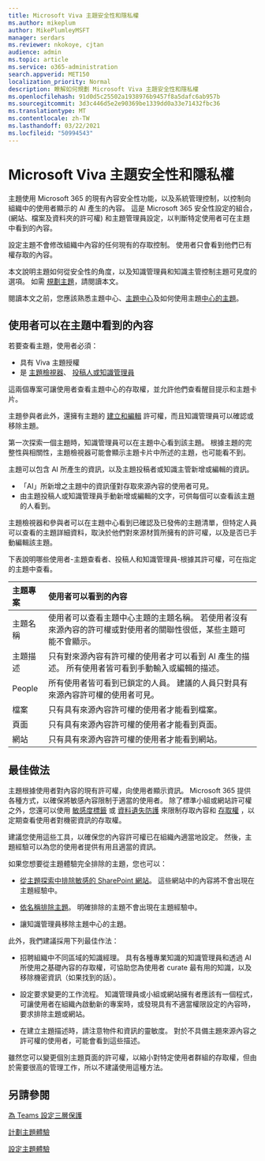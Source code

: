 ```yaml
---
title: Microsoft Viva 主題安全性和隱私權
ms.author: mikeplum
author: MikePlumleyMSFT
manager: serdars
ms.reviewer: nkokoye, cjtan
audience: admin
ms.topic: article
ms.service: o365-administration
search.appverid: MET150
localization_priority: Normal
description: 瞭解如何規劃 Microsoft Viva 主題安全性和隱私權
ms.openlocfilehash: 91d0d5c25502a1938976b9457f8a5dafc6ab957b
ms.sourcegitcommit: 3d3c446d5e2e90369be1339dd0a33e71432fbc36
ms.translationtype: MT
ms.contentlocale: zh-TW
ms.lasthandoff: 03/22/2021
ms.locfileid: "50994543"
---
```

# <a name="microsoft-viva-topics-security-and-privacy"></a>Microsoft Viva 主題安全性和隱私權

主題使用 Microsoft 365 的現有內容安全性功能，以及系統管理控制，以控制向組織中的使用者顯示的 AI 產生的內容。 這是 Microsoft 365 安全性設定的組合， (網站、檔案及資料夾的許可權) 和主題管理員設定，以判斷特定使用者可在主題中看到的內容。

設定主題不會修改組織中內容的任何現有的存取控制。 使用者只會看到他們已有權存取的內容。

本文說明主題如何從安全性的角度，以及知識管理員和知識主管控制主題可見度的選項。 如需 [規劃主題](plan-topic-experiences.md)，請閱讀本文。

閱讀本文之前，您[](topic-experiences-overview.md)應該熟悉主題中心、[主題中心](topic-center-overview.md)及如何使用主題[中心的主題](manage-topics.md)。

## <a name="what-users-can-see-in-topics"></a>使用者可以在主題中看到的內容

若要查看主題，使用者必須：

- 具有 Viva 主題授權
- 是 [主題檢視器](topic-experiences-knowledge-rules.md#change-who-can-see-topics-in-your-organization)、 [投稿人或知識管理員](topic-experiences-user-permissions.md)

這兩個專案可讓使用者查看主題中心的存取權，並允許他們查看醒目提示和主題卡片。

主題參與者此外，還擁有主題的 [建立和編輯](topic-experiences-user-permissions.md) 許可權，而且知識管理員可以確認或移除主題。

第一次探索一個主題時，知識管理員可以在主題中心看到該主題。 根據主題的完整性與相關性，主題檢視器可能會顯示主題卡片中所述的主題，也可能看不到。

主題可以包含 AI 所產生的資訊，以及主題投稿者或知識主管新增或編輯的資訊。

- 「AI」所新增之主題中的資訊僅對存取來源內容的使用者可見。
- 由主題投稿人或知識管理員手動新增或編輯的文字，可供每個可以查看該主題的人看到。

主題檢視器和參與者可以在主題中心看到已確認及已發佈的主題清單，但特定人員可以查看的主題詳細資料，取決於他們對來源材質所擁有的許可權，以及是否已手動編輯該主題。

下表說明哪些使用者-主題查看者、投稿人和知識管理員-根據其許可權，可在指定的主題中查看。

|主題專案|使用者可以看到的內容|
|:---------|:------------------|
|主題名稱|使用者可以查看主題中心主題的主題名稱。 若使用者沒有來源內容的許可權或對使用者的關聯性很低，某些主題可能不會顯示。|
|主題描述|只有對來源內容有許可權的使用者才可以看到 AI 產生的描述。 所有使用者皆可看到手動輸入或編輯的描述。|
|People|所有使用者皆可看到已鎖定的人員。 建議的人員只對具有來源內容許可權的使用者可見。|
|檔案|只有具有來源內容許可權的使用者才能看到檔案。|
|頁面|只有具有來源內容許可權的使用者才能看到頁面。|
|網站|只有具有來源內容許可權的使用者才能看到網站。|

## <a name="best-practices"></a>最佳做法

主題根據使用者對內容的現有許可權，向使用者顯示資訊。 Microsoft 365 提供各種方式，以確保將敏感內容限制于適當的使用者。 除了標準小組或網站許可權之外，您還可以使用 [敏感度標籤](../compliance/sensitivity-labels.md) 或 [資料遺失防護](../compliance/data-loss-prevention-policies.md) 來限制存取內容和 [存取權](/azure/active-directory/governance/access-reviews-overview) ，以定期查看使用者對機密資訊的存取權。

建議您使用這些工具，以確保您的內容許可權已在組織內適當地設定。 然後，主題經驗可以為您的使用者提供有用且適當的資訊。

如果您想要從主題體驗完全排除的主題，您也可以：

- [從主題探索中排除敏感的 SharePoint 網站](topic-experiences-discovery.md#select-sharepoint-topic-sources)。 這些網站中的內容將不會出現在主題經驗中。

- [依名稱排除主題](topic-experiences-discovery.md#exclude-topics-by-name)。 明確排除的主題不會出現在主題經驗中。

- 讓知識管理員移除主題中心的主題。

此外，我們建議採用下列最佳作法：

- 招聘組織中不同區域的知識經理。 具有各種專業知識的知識管理員和透過 AI 所使用之基礎內容的存取權，可協助您為使用者 curate 最有用的知識，以及移除機密資訊（如果找到的話）。

- 設定要求變更的工作流程。 知識管理員或小組或網站擁有者應該有一個程式，可讓使用者在組織內啟動新的專案時，或發現具有不適當權限設定的內容時，要求排除主題或網站。

- 在建立主題描述時，請注意物件和資訊的靈敏度。 對於不具備主題來源內容之許可權的使用者，可能會看到這些描述。

雖然您可以變更個別主題頁面的許可權，以縮小對特定使用者群組的存取權，但由於需要很高的管理工作，所以不建議使用這種方法。

## <a name="see-also"></a>另請參閱

[為 Teams 設定三層保護](../solutions/configure-teams-three-tiers-protection.md)

[計劃主題體驗](plan-topic-experiences.md)

[設定主題體驗](set-up-topic-experiences.md)
